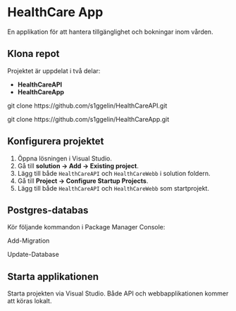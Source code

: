 <h1>HealthCare App</h1>
<p>En applikation för att hantera tillgänglighet och bokningar inom vården.</p>
<h2>Klona repot</h2>
    <p>Projektet är uppdelat i två delar:</p>
    <ul>
        <li><strong>HealthCareAPI</strong></li>
        <li><strong>HealthCareApp</strong></li>
    </ul>
    
<p>git clone https://github.com/s1ggelin/HealthCareAPI.git</p>
<p>git clone https://github.com/s1ggelin/HealthCareApp.git</p>

<h2>Konfigurera projektet</h2>
    <ol>
        <li>Öppna lösningen i Visual Studio.</li>
        <li>Gå till <strong>solution -> Add -> Existing project</strong>.</li>
        <li>Lägg till både <code>HealthCareAPI</code> och <code>HealthCareWebb</code> i solution foldern.</li>
        <li>Gå till <strong>Project -> Configure Startup Projects</strong>.</li>
        <li>Lägg till både <code>HealthCareAPI</code> och <code>HealthCareWebb</code> som startprojekt.</li>
    </ol>

 <h2>Postgres-databas</h2>
    <p>Kör följande kommandon i Package Manager Console:</p>
    
<p>Add-Migration</p>
<p>Update-Database</p>

 <h2>Starta applikationen</h2>
    <p>Starta projekten via Visual Studio. Både API och webbapplikationen kommer att köras lokalt.</p>
